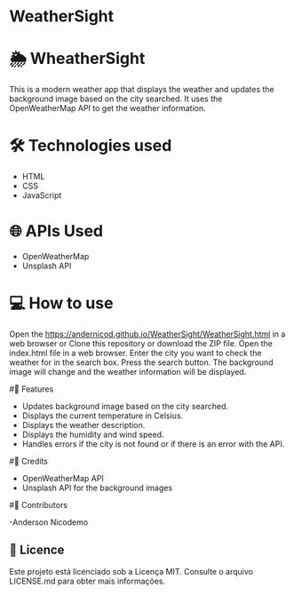 # WeatherSight

# 🌦️ WheatherSight

This is a modern weather app that displays the weather and updates the background image based on the city searched. It uses the OpenWeatherMap API to get the weather information.

# 🛠️ Technologies used

- HTML
- CSS
- JavaScript

# 🌐 APIs Used

- OpenWeatherMap
- Unsplash API

# 💻 How to use

Open the https://andernicod.github.io/WeatherSight/WeatherSight.html in a web browser
or
Clone this repository or download the ZIP file.
Open the index.html file in a web browser.
Enter the city you want to check the weather for in the search box.
Press the search button.
The background image will change and the weather information will be displayed.

#🎨 Features

- Updates background image based on the city searched.
- Displays the current temperature in Celsius.
- Displays the weather description.
- Displays the humidity and wind speed.
- Handles errors if the city is not found or if there is an error with the API.

#🙏 Credits

- OpenWeatherMap API
- Unsplash API for the background images

#👨 Contributors

-Anderson Nicodemo

## 📝 Licence

Este projeto está licenciado sob a Licença MIT. Consulte o arquivo LICENSE.md para obter mais informações.
